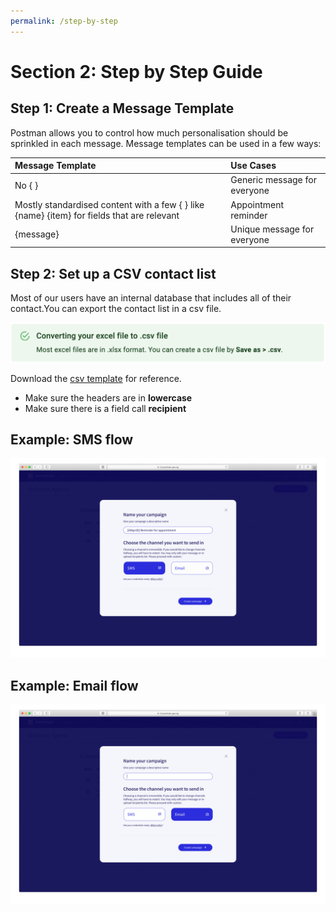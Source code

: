 ```yaml
---
permalink: /step-by-step
---
```

# Section 2: Step by Step Guide

## Step 1: Create a Message Template

Postman allows you to control how much personalisation should be sprinkled in each message. Message templates can be used in a few ways:

| Message Template                                                                          | Use Cases                    | 
| :-----------------------------------------------------------------------------------------| :--------------------------  | 
| No { }                                                                                   | Generic message for everyone  | 
| Mostly standardised content with a few { } like {name} {item} for fields that are relevant| Appointment reminder         | 
| {message}                                                                                 | Unique message for everyone  |


## Step 2: Set up a CSV contact list

Most of our users have an internal database that includes all of their contact.You can export the contact list in a csv file. 

![excel convert to csv](./assets/tip-excel-csv-convert.png)

Download the [csv template](https://drive.google.com/file/d/1kwYZQVOTrehUe9-iHMBh2OHNrTQAHsD-/view?usp=sharing "Postman csv template") for reference. 

* Make sure the headers are in **lowercase**
* Make sure there is a field call **recipient**

## Example: SMS flow
![sms gif](./assets/postman-sms.gif)

## Example: Email flow
![email gif](./assets/postman-email.gif)
